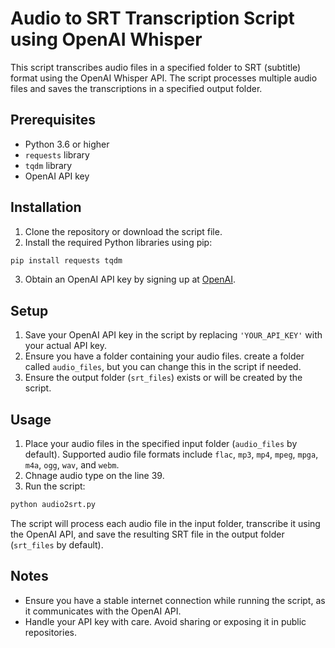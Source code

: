# Audio to SRT Transcription Script using OpenAI Whisper

This script transcribes audio files in a specified folder to SRT (subtitle) format using the OpenAI Whisper API. The script processes multiple audio files and saves the transcriptions in a specified output folder.

## Prerequisites

- Python 3.6 or higher
- `requests` library
- `tqdm` library
- OpenAI API key

## Installation

1. Clone the repository or download the script file.
2. Install the required Python libraries using pip:

```bash
pip install requests tqdm
```

3. Obtain an OpenAI API key by signing up at [OpenAI](https://www.openai.com/).

## Setup

1. Save your OpenAI API key in the script by replacing `'YOUR_API_KEY'` with your actual API key.
2. Ensure you have a folder containing your audio files. create a folder called `audio_files`, but you can change this in the script if needed.
3. Ensure the output folder (`srt_files`) exists or will be created by the script.

## Usage

1. Place your audio files in the specified input folder (`audio_files` by default). Supported audio file formats include `flac`, `mp3`, `mp4`, `mpeg`, `mpga`, `m4a`, `ogg`, `wav`, and `webm`.
2. Chnage audio type on the line 39.
3. Run the script:

```bash
python audio2srt.py
```

The script will process each audio file in the input folder, transcribe it using the OpenAI API, and save the resulting SRT file in the output folder (`srt_files` by default).


## Notes

- Ensure you have a stable internet connection while running the script, as it communicates with the OpenAI API.
- Handle your API key with care. Avoid sharing or exposing it in public repositories.

